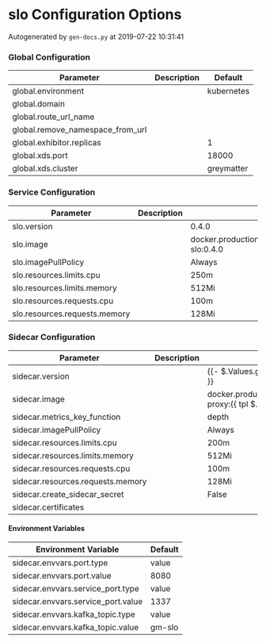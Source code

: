 # slo Configuration Options

Autogenerated by `gen-docs.py` at 2019-07-22 10:31:41

### Global Configuration

|           Parameter            |Description| Default  |
|--------------------------------|-----------|----------|
|global.environment              |           |kubernetes|
|global.domain                   |           |          |
|global.route_url_name           |           |          |
|global.remove_namespace_from_url|           |          |
|global.exhibitor.replicas       |           |         1|
|global.xds.port                 |           |     18000|
|global.xds.cluster              |           |greymatter|

### Service Configuration

|          Parameter          |Description|                         Default                          |
|-----------------------------|-----------|----------------------------------------------------------|
|slo.version                  |           |0.4.0                                                     |
|slo.image                    |           |docker.production.deciphernow.com/deciphernow/gm-slo:0.4.0|
|slo.imagePullPolicy          |           |Always                                                    |
|slo.resources.limits.cpu     |           |250m                                                      |
|slo.resources.limits.memory  |           |512Mi                                                     |
|slo.resources.requests.cpu   |           |100m                                                      |
|slo.resources.requests.memory|           |128Mi                                                     |

### Sidecar Configuration

|            Parameter            |Description|                                          Default                                          |
|---------------------------------|-----------|-------------------------------------------------------------------------------------------|
|sidecar.version                  |           |{{- $.Values.global.slo.sidecar.version \| default "0.8.0" }}                               |
|sidecar.image                    |           |docker.production.deciphernow.com/deciphernow/gm-proxy:{{ tpl $.Values.sidecar.version $ }}|
|sidecar.metrics_key_function     |           |depth                                                                                      |
|sidecar.imagePullPolicy          |           |Always                                                                                     |
|sidecar.resources.limits.cpu     |           |200m                                                                                       |
|sidecar.resources.limits.memory  |           |512Mi                                                                                      |
|sidecar.resources.requests.cpu   |           |100m                                                                                       |
|sidecar.resources.requests.memory|           |128Mi                                                                                      |
|sidecar.create_sidecar_secret    |           |False                                                                                      |
|sidecar.certificates             |           |                                                                                           |

#### Environment Variables

|       Environment Variable       |Default|
|----------------------------------|-------|
|sidecar.envvars.port.type         |value  |
|sidecar.envvars.port.value        |8080   |
|sidecar.envvars.service_port.type |value  |
|sidecar.envvars.service_port.value|1337   |
|sidecar.envvars.kafka_topic.type  |value  |
|sidecar.envvars.kafka_topic.value |gm-slo |

